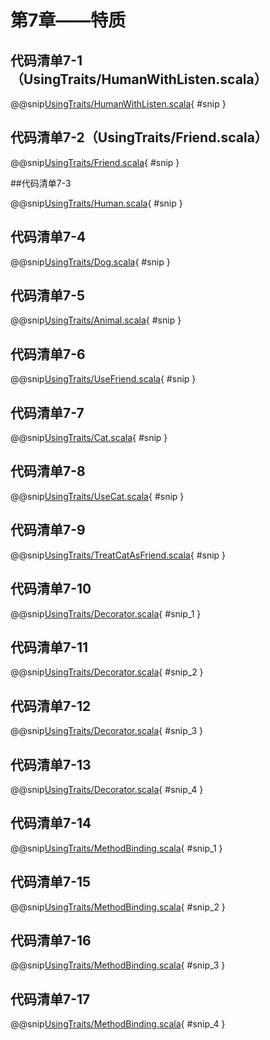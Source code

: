 # 第7章——特质

## 代码清单7-1（UsingTraits/HumanWithListen.scala）

@@snip[UsingTraits/HumanWithListen.scala](../../main/scala/UsingTraits/HumanWithListen.scala){ #snip }

## 代码清单7-2（UsingTraits/Friend.scala）

@@snip[UsingTraits/Friend.scala](../../main/scala/UsingTraits/Friend.scala){ #snip }

##代码清单7-3

@@snip[UsingTraits/Human.scala](../../main/scala/UsingTraits/Human.scala){ #snip }

## 代码清单7-4

@@snip[UsingTraits/Dog.scala](../../main/scala/UsingTraits/Dog.scala){ #snip }

## 代码清单7-5

@@snip[UsingTraits/Animal.scala](../../main/scala/UsingTraits/Animal.scala){ #snip }

## 代码清单7-6

@@snip[UsingTraits/UseFriend.scala](../../main/scala/UsingTraits/UseFriend.scala){ #snip }

## 代码清单7-7

@@snip[UsingTraits/Cat.scala](../../main/scala/UsingTraits/Cat.scala){ #snip }

## 代码清单7-8

@@snip[UsingTraits/UseCat.scala](../../main/scala/UsingTraits/UseCat.scala){ #snip }

## 代码清单7-9

@@snip[UsingTraits/TreatCatAsFriend.scala](../../main/scala/UsingTraits/TreatCatAsFriend.scala){ #snip }

## 代码清单7-10

@@snip[UsingTraits/Decorator.scala](../../main/scala/UsingTraits/Decorator.scala){ #snip_1 }

## 代码清单7-11

@@snip[UsingTraits/Decorator.scala](../../main/scala/UsingTraits/Decorator.scala){ #snip_2 }

## 代码清单7-12

@@snip[UsingTraits/Decorator.scala](../../main/scala/UsingTraits/Decorator.scala){ #snip_3 }

## 代码清单7-13

@@snip[UsingTraits/Decorator.scala](../../main/scala/UsingTraits/Decorator.scala){ #snip_4 }

## 代码清单7-14

@@snip[UsingTraits/MethodBinding.scala](../../main/scala/UsingTraits/MethodBinding.scala){ #snip_1 }

## 代码清单7-15

@@snip[UsingTraits/MethodBinding.scala](../../main/scala/UsingTraits/MethodBinding.scala){ #snip_2 }

## 代码清单7-16

@@snip[UsingTraits/MethodBinding.scala](../../main/scala/UsingTraits/MethodBinding.scala){ #snip_3 }

## 代码清单7-17

@@snip[UsingTraits/MethodBinding.scala](../../main/scala/UsingTraits/MethodBinding.scala){ #snip_4 }